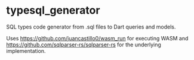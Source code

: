 # typesql_generator 

SQL types code generator from .sql files to Dart queries and models.

Uses https://github.com/juancastillo0/wasm_run for executing WASM and https://github.com/sqlparser-rs/sqlparser-rs for the underlying implementation.